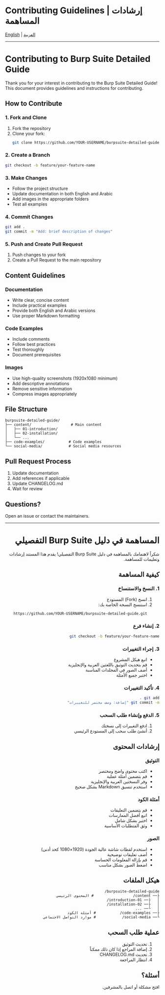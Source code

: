 # Contributing Guidelines | إرشادات المساهمة

[English](#english) | [العربية](#arabic)

---

<div id="english">

# Contributing to Burp Suite Detailed Guide

Thank you for your interest in contributing to the Burp Suite Detailed Guide! This document provides guidelines and instructions for contributing.

## How to Contribute

### 1. Fork and Clone
1. Fork the repository
2. Clone your fork:
   ```bash
   git clone https://github.com/YOUR-USERNAME/burpsuite-detailed-guide.git
   ```

### 2. Create a Branch
```bash
git checkout -b feature/your-feature-name
```

### 3. Make Changes
- Follow the project structure
- Update documentation in both English and Arabic
- Add images in the appropriate folders
- Test all examples

### 4. Commit Changes
```bash
git add .
git commit -m "Add: brief description of changes"
```

### 5. Push and Create Pull Request
1. Push changes to your fork
2. Create a Pull Request to the main repository

## Content Guidelines

### Documentation
- Write clear, concise content
- Include practical examples
- Provide both English and Arabic versions
- Use proper Markdown formatting

### Code Examples
- Include comments
- Follow best practices
- Test thoroughly
- Document prerequisites

### Images
- Use high-quality screenshots (1920x1080 minimum)
- Add descriptive annotations
- Remove sensitive information
- Compress images appropriately

## File Structure
```
burpsuite-detailed-guide/
├── content/                  # Main content
│   ├── 01-introduction/     
│   ├── 02-installation/     
│   └── ...                  
├── code-examples/           # Code examples
└── social-media/            # Social media resources
```

## Pull Request Process
1. Update documentation
2. Add references if applicable
3. Update CHANGELOG.md
4. Wait for review

## Questions?
Open an issue or contact the maintainers.

</div>

---

<div id="arabic" dir="rtl">

# المساهمة في دليل Burp Suite التفصيلي

شكراً لاهتمامك بالمساهمة في دليل Burp Suite التفصيلي! يقدم هذا المستند إرشادات وتعليمات للمساهمة.

## كيفية المساهمة

### 1. النسخ والاستنساخ
1. انسخ (Fork) المستودع
2. استنسخ النسخة الخاصة بك:
   ```bash
   git clone https://github.com/YOUR-USERNAME/burpsuite-detailed-guide.git
   ```

### 2. إنشاء فرع
```bash
git checkout -b feature/your-feature-name
```

### 3. إجراء التغييرات
- اتبع هيكل المشروع
- قم بتحديث التوثيق باللغتين العربية والإنجليزية
- أضف الصور في المجلدات المناسبة
- اختبر جميع الأمثلة

### 4. تأكيد التغييرات
```bash
git add .
git commit -m "إضافة: وصف مختصر للتغييرات"
```

### 5. الدفع وإنشاء طلب السحب
1. ادفع التغييرات إلى نسختك
2. أنشئ طلب سحب إلى المستودع الرئيسي

## إرشادات المحتوى

### التوثيق
- اكتب محتوى واضح ومختصر
- قم بتضمين أمثلة عملية
- وفر النسختين العربية والإنجليزية
- استخدم تنسيق Markdown بشكل صحيح

### أمثلة الكود
- قم بتضمين التعليقات
- اتبع أفضل الممارسات
- اختبر بشكل شامل
- وثق المتطلبات الأساسية

### الصور
- استخدم لقطات شاشة عالية الجودة (1920×1080 كحد أدنى)
- أضف تعليقات توضيحية
- قم بإزالة المعلومات الحساسة
- اضغط الصور بشكل مناسب

## هيكل الملفات
```
burpsuite-detailed-guide/
├── content/                  # المحتوى الرئيسي
│   ├── 01-introduction/     
│   ├── 02-installation/     
│   └── ...                  
├── code-examples/           # أمثلة الكود
└── social-media/            # موارد التواصل الاجتماعي
```

## عملية طلب السحب
1. تحديث التوثيق
2. إضافة المراجع إذا كان ذلك ممكناً
3. تحديث CHANGELOG.md
4. انتظار المراجعة

## أسئلة؟
افتح مشكلة أو اتصل بالمشرفين.

</div>
